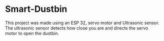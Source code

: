 # Smart-Dustbin

This project was made using an ESP 32, servo motor and Ultrasonic sensor. The ultrasonic sensor detects how close you are and directs the servo motor to open the dustbin.
